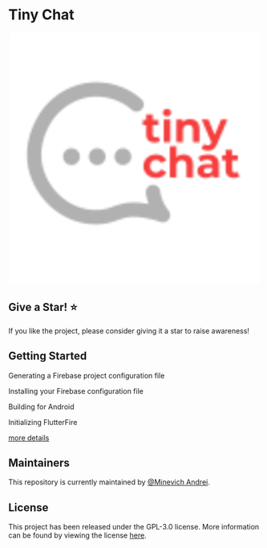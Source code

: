 # Tiny Chat

<p  align="center">
	<img  src="https://github.com/MinevichAndrei/flutter-chat/blob/main/assets/splash.png?raw=true"/>
</p>

## Give a Star! :star:
If you like the project, please consider giving it a star to raise awareness!

## Getting Started

Generating a Firebase project configuration file

Installing your Firebase configuration file

Building for Android

Initializing FlutterFire

[more details](https://firebase.flutter.dev/docs/overview)


## Maintainers

This repository is currently maintained by [@Minevich Andrei](https://github.com/MinevichAndrei). 

## License

This project has been released under the GPL-3.0 license. More information can be found by viewing the license [here](LICENSE).